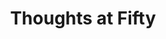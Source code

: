 ---
title: "Thoughts at Fifty"
sort_by: "___SORT_BY___"


extra:
lead: "This is my trial brain___LANDING_DESCRIPTION___"
url: "/docs/___LANDING_PAGE___"
url_button: "Want to peep?"
---